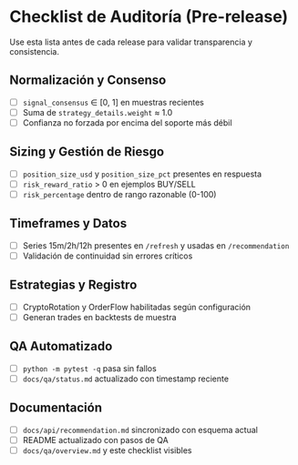 # Checklist de Auditoría (Pre-release)

Use esta lista antes de cada release para validar transparencia y consistencia.

## Normalización y Consenso
- [ ] `signal_consensus` ∈ [0, 1] en muestras recientes
- [ ] Suma de `strategy_details.weight` ≈ 1.0
- [ ] Confianza no forzada por encima del soporte más débil

## Sizing y Gestión de Riesgo
- [ ] `position_size_usd` y `position_size_pct` presentes en respuesta
- [ ] `risk_reward_ratio` > 0 en ejemplos BUY/SELL
- [ ] `risk_percentage` dentro de rango razonable (0-100)

## Timeframes y Datos
- [ ] Series 15m/2h/12h presentes en `/refresh` y usadas en `/recommendation`
- [ ] Validación de continuidad sin errores críticos

## Estrategias y Registro
- [ ] CryptoRotation y OrderFlow habilitadas según configuración
- [ ] Generan trades en backtests de muestra

## QA Automatizado
- [ ] `python -m pytest -q` pasa sin fallos
- [ ] `docs/qa/status.md` actualizado con timestamp reciente

## Documentación
- [ ] `docs/api/recommendation.md` sincronizado con esquema actual
- [ ] README actualizado con pasos de QA
- [ ] `docs/qa/overview.md` y este checklist visibles
